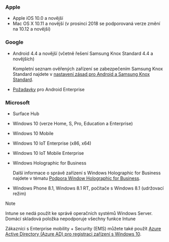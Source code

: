 

### <a name="apple"></a>Apple
- Apple iOS 10.0 a novější
- Mac OS X 10.11 a novější (v prosinci 2018 se podporovaná verze změní na 10.12 a novější)

### <a name="google"></a>Google
- Android 4.4 a novější (včetně řešení Samsung Knox Standard 4.4 a novějších)

  Kompletní seznam ověřených zařízení se zabezpečením Samsung Knox Standard najdete v [nastavení zásad pro Android a Samsung Knox Standard](/intune/supported-devices-browsers#supported-samsung-knox-standard-devices).


- [Požadavky](https://support.google.com/work/android/answer/6174145?hl=en) pro Android Enterprise

### <a name="microsoft"></a>Microsoft

- Surface Hub
- Windows 10 (verze Home, S, Pro, Education a Enterprise)
- Windows 10 Mobile
- Windows 10 IoT Enterprise (x86, x64)
- Windows 10 IoT Mobile Enterprise
- Windows Holographic for Business

  Další informace o správě zařízení s Windows Holographic for Business najdete v tématu [Podpora Window Holographic for Business](../windows-holographic-for-business.md).

- Windows Phone 8.1, Windows 8.1 RT, počítače s Windows 8.1 (udržovací režim)

> [!NOTE]
> Intune se nedá použít ke správě operačních systémů Windows Server. Domácí skladová položka nepodporuje všechny funkce Intune

Zákazníci s Enterprise mobility + Security (EMS) můžete také použít [Azure Active Directory (Azure AD) pro registraci zařízení s Windows 10](/intune/windows-enroll.md).


